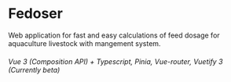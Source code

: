# Fedoser
Web application for fast and easy calculations of feed dosage for aquaculture livestock with mangement system.

######   Vue 3 (Composition API) + Typescript, Pinia, Vue-router, Vuetify 3 (Currently beta)

